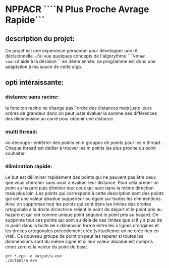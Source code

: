# NPPACR ````N Plus Proche Avrage Rapide```

## description du projet: 
Ce projet est une experience personnel pour développer une IA décisionnelle. 
J'ai vue quelques concepts de l'algorythme ````knn``` en cours ```d'aide à la désision``` en 3ème année.
ce programme est donc une adaptation à ma sauce de cette algo.

## opti intéraissante:

### distance sans racine: 
la fonciton racine ne change pas l'ordre des distances mais juste leurs ordres de grandeur donc on peut juste évaluer la somme des différences des dimmension au carré pour obtenir une distance. 

### multi thread: 
on découpe l'entièrter des points en n groupes de points pour les n thread.
Chaque thread est dédier à trouver les m points les plus proche du point souhaiter.

### élimination rapide:

Le but est déliminer rapidement des points qui ne peuvent pas être ceux que vous chercher sans avoir à évaluer leur distance.
Pour cela prener un point au hazard puis éliminer tout ceux qui sont dans la même direction mais plus loin.
Les points qui correspond à cette description sont des points qui ont une valeur absolue supperieur ou égale sur toutes les
dimmentions. Ainsi on supprimes tout les points qui sont dans les limites des droites ortogonale à la droite dirrectrice relient le point de départ et le point pris au hazard et qui ont comme unique point séquent le point pris au hazard. On supprime tout ces points qui sont au dela de ces limites que si il y a plus de m point dans la boite de x dimension formé entre les x lignes d'origines et les droites ortogonales précédement crée (virtuellemet on ne crée rien en vrai). Ce nouveau groupe de point on peut les reperer si toutes les dimmensions sont du même signe et si leur valeur absolue est compris entre zero et la valeur du point de base.

```
g++ *.cpp -o output/a.exe
./output/a.exe
```